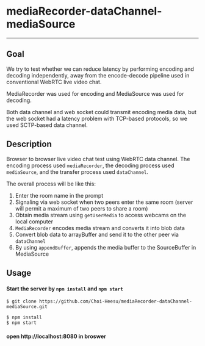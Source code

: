 # mediaRecorder-dataChannel-mediaSource
------------

## Goal

We try to test whether we can reduce latency by performing encoding and decoding independently, away from the encode-decode pipeline used in conventional WebRTC live video chat.

MediaRecorder was used for encoding and MediaSource was used for decoding.

Both data channel and web socket could transmit encoding media data, but the web socket had a latency problem with TCP-based protocols, so we used SCTP-based data channel.

## Description

Browser to browser live video chat test using WebRTC data channel. 
The encoding process used `mediaRecorder`, the decoding process used `mediaSource`, and the transfer process used `dataChannel`.

The overall process will be like this:

1. Enter the room name in the prompt
2. Signaling via web socket when two peers enter the same room (server will permit a maximum of two peers to share a room)
3. Obtain media stream using `getUserMedia` to access webcams on the local computer
4. `MediaRecorder` encodes media stream and converts it into blob data
5. Convert blob data to arrayBuffer and send it to the other peer via `dataChannel`
6. By using `appendBuffer`, appends the media buffer to the SourceBuffer in MediaSource


## Usage

#### Start the server by `npm install` and `npm start`

```
$ git clone https://github.com/Choi-Heesu/mediaRecorder-dataChannel-mediaSource.git

$ npm install
$ npm start
```

#### open http://localhost:8080 in broswer
